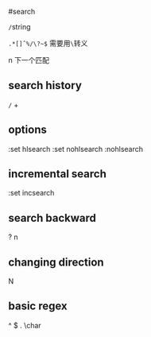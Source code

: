 #search

`/`string

`.*[]ˆ%/\?~$` 需要用`\`转义

n 下一个匹配

## search history

`/` + <UP>

## options

:set hlsearch
:set nohlsearch
:nohlsearch

## incremental search

:set incsearch

## search backward

? n

## changing direction

N

## basic regex

^ $
.
\char

